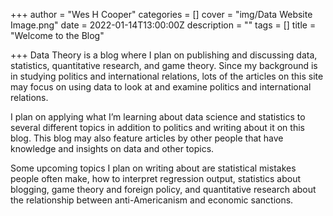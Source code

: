 +++
author = "Wes H Cooper"
categories = []
cover = "img/Data Website Image.png"
date = 2022-01-14T13:00:00Z
description = ""
tags = []
title = "Welcome to the Blog"

+++
Data Theory is a blog where I plan on publishing and discussing data, statistics, quantitative research, and game theory. Since my background is in studying politics and international relations, lots of the articles on this site may focus on using data to look at and examine politics and international relations.

I plan on applying what I’m learning about data science and statistics to several different topics in addition to politics and writing about it on this blog. This blog may also feature articles by other people that have knowledge and insights on data and other topics.

Some upcoming topics I plan on writing about are statistical mistakes people often make, how to interpret regression output, statistics about blogging, game theory and foreign policy, and quantitative research about the relationship between anti-Americanism and economic sanctions.